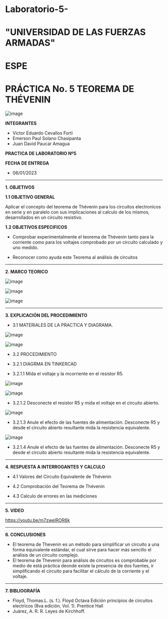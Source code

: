 # Laboratorio-5-

# "UNIVERSIDAD DE LAS FUERZAS ARMADAS"
# ESPE
# PRÁCTICA No. 5 TEOREMA DE THÉVENIN

![image](https://user-images.githubusercontent.com/116772918/200762591-a164d8db-c02e-4269-8bb4-0bc4c810d79f.png)

**INTEGRANTES**
 
* Victor Eduardo Cevallos Forti
* Emerson Paul Solano Chasipanta
* Juan David Paucar Amagua


**PRACTICA DE LABORATORIO Nº5**

**FECHA DE ENTREGA**
* 06/01/2023
--------------------------------------------------------------------------------------------------------------------------------------------------------------------------------------

**1. OBJETIVOS**

**1.1  OBJETIVO GENERAL**

Aplicar el concepto del teorema de Thévenin para los circuitos electronicos en serie y en paralelo con sus implicaciones al calculo de los mismos, desarrollados en un circuito resistivo.

**1.2  OBJETIVOS ESPECIFICOS**

* Comprobar experimentalmente el teorema de Thévenin tanto para la corriente como para los voltajes comprobado por un circuito calculado y uno medido.

* Reconocer como ayuda este Teorema al análisis de circuitos

--------------------------------------------------------------------------------------------------------------------------------------------------------------------------------------
**2. MARCO TEORICO**


![image](https://user-images.githubusercontent.com/116772918/211436347-dca21a38-d9ff-4656-a859-51c0f25122da.png)


![image](https://user-images.githubusercontent.com/116772918/211436935-c5670381-3044-4073-9354-30c5e2dff602.png)

![image](https://user-images.githubusercontent.com/116772918/211438524-49f70b7f-a23a-4774-a70a-897679216179.png)







--------------------------------------------------------------------------------------------------------------------------------------------------------------------------------------
**3. EXPLICACIÓN DEL PROCEDIMIENTO**

* 3.1 MATERIALES DE LA PRACTICA Y DIAGRAMA.

![image](https://user-images.githubusercontent.com/116772918/211443593-5c8b5dd4-2189-42e0-88ad-823a1877a78e.png)

![image](https://user-images.githubusercontent.com/116772918/211443820-72267cae-718d-4b00-be79-746366e37463.png)

* 3.2 PROCEDIMIENTO

* 3.2.1 DIAGRMA EN TINKERCAD

* 3.2.1.1 Mida el voltaje y la mcorriente en el resistor R5.

![image](https://user-images.githubusercontent.com/116772918/211446702-252a9938-13f6-43be-90a2-d013249157db.png)


![image](https://user-images.githubusercontent.com/116772918/211446887-41fd0fc9-be94-44b9-81c4-e41b468c1b61.png)

* 3.2.1.2 Desconecte el resistor R5 y mida el voltaje en el circuito abierto.

![image](https://user-images.githubusercontent.com/116772918/211447722-7a030937-dd21-42f8-af15-fce1dc81008e.png)

* 3.2.1.3 Anule el efecto de las fuentes de alimentación. Desconecte R5 y desde el circuito abierto resultante mida la resistencia equivalente.

![image](https://user-images.githubusercontent.com/116772918/211448166-9e8ad96b-cdcf-4589-b343-74aeedb3c089.png)

* 3.2.1.4 Anule el efecto de las fuentes de alimentación. Desconecte R5 y desde el circuito abierto resultante mida la resistencia equivalente.


-----------------------------------------------------------------------------------------------------------------------------------------------
**4. RESPUESTA A INTERROGANTES Y CALCULO**

* 4.1 Valores del Circuito Equivalente de Thévenin
  
* 4.2 Comprobación del Teorema de Thévenin

* 4.3 Calculo de errores en las mediciones 



--------------------------------------------------------------------------------------------------------------------------------------------------------------------------------------

**5. VIDEO**


https://youtu.be/m7zweIROR6k

--------------------------------------------------------------------------------------------------------------------------------------------------------------------------------------

**6. CONCLUSIONES**

* El teorema de Thevenin es un método para simplificar un circuito a una forma equivalente estándar, el cual sirve para hacer más sencillo el análisis de un circuito complejo.
* El teorema de Thevenin para análisis de circuitos es comprobable por medio de está práctica deonde existe la presencia de dos fuentes, ir simplificando el circuito para facilitar el cálculo de la corriente y el voltaje.
----------------------------------------------------------------------------------------------------------------------------------------------------------------------------------------

**7. BIBLIOGRAFÍA**
* Floyd, Thomas.L. (s. f.). Floyd Octava Edición principios de circuitos electricos (8va edición, Vol. 1). Prentice Hall
* Juárez, A. R. R. Leyes de Kirchhoff.
